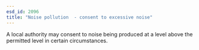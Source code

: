 ```yaml
---
esd_id: 2096
title: "Noise pollution  - consent to excessive noise"
---
```


A local authority may consent to noise being produced at a level above the permitted level in certain circumstances.

